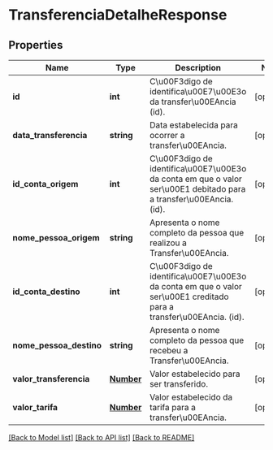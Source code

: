 # TransferenciaDetalheResponse

## Properties
Name | Type | Description | Notes
------------ | ------------- | ------------- | -------------
**id** | **int** | C\u00F3digo de identifica\u00E7\u00E3o da transfer\u00EAncia (id). | [optional] 
**data_transferencia** | **string** | Data estabelecida para ocorrer a transfer\u00EAncia. | [optional] 
**id_conta_origem** | **int** | C\u00F3digo de identifica\u00E7\u00E3o da conta em que o valor ser\u00E1 debitado para a transfer\u00EAncia. (id). | [optional] 
**nome_pessoa_origem** | **string** | Apresenta o nome completo da pessoa que realizou a Transfer\u00EAncia. | [optional] 
**id_conta_destino** | **int** | C\u00F3digo de identifica\u00E7\u00E3o da conta em que o valor ser\u00E1 creditado para a transfer\u00EAncia. (id). | [optional] 
**nome_pessoa_destino** | **string** | Apresenta o nome completo da pessoa que recebeu a Transfer\u00EAncia. | [optional] 
**valor_transferencia** | [**Number**](Number.md) | Valor estabelecido para ser transferido. | [optional] 
**valor_tarifa** | [**Number**](Number.md) | Valor estabelecido da tarifa para a transfer\u00EAncia. | [optional] 

[[Back to Model list]](../README.md#documentation-for-models) [[Back to API list]](../README.md#documentation-for-api-endpoints) [[Back to README]](../README.md)


